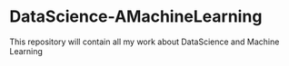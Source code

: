 # DataScience-AMachineLearning
This repository will contain all my work about DataScience and Machine Learning
